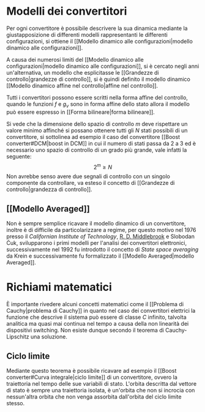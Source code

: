 # Modelli dei convertitori
Per ogni convertitore è possibile descrivere la sua dinamica mediante la giustapposizione di differenti modelli rappresentanti le differenti configurazioni, si ottiene il [[Modello dinamico alle configurazioni|modello dinamico alle configurazioni]].

A causa dei numerosi limiti del [[Modello dinamico alle configurazioni|modello dinamico alle configurazioni]], si è cercato 
negli anni un'alternativa, un modello che esplicitasse le [[Grandezze di controllo|grandezze di controllo]], si è quindi definito il modello dinamico [[Modello dinamico affine nel controllo|affine nel controllo]].

Tutti i convertitori possono essere scritti nella forma affine del controllo, quando le funzioni $f$ e $g_\nu$ sono in forma affine dello stato allora il modello può essere espresso in [[Forma bilineare|forma bilineare]]. 

Si vede che la dimensione dello spazio di controllo $m$ deve rispettare un valore minimo affinché si possano ottenere tutti gli $N$ stati possibili di un convertitore, si sottolinea ad esempio il caso del convertitore [[Boost converter#DCM|boost in DCM]] in cui il numero di stati passa da 2 a 3 ed è necessario uno spazio di controllo di un grado più grande, vale infatti la seguente:
$$
2^m \geq N
$$
Non avrebbe senso avere due segnali di controllo con un singolo componente da controllare, va esteso il concetto di [[Grandezze di controllo|grandezza di controllo]].
## [[Modello Averaged]]
Non è sempre semplice ricavare il modello dinamico di un convertitore, inoltre è di difficile da particolarizzare a regime, per questo motivo nel 1976 presso il *Californian Institute of Technology*, [R. D. Middlebrook](https://www.venableinstruments.com/blog/dr-middlebrook) e Slobodan Ćuk, svilupparono i primi modelli per l'analisi dei convertitori elettronici, successivamente nel 1992 fu introdotto il concetto di *State space averaging* da Krein e successivamente fu formalizzato il [[Modello Averaged|modello Averaged]].
# Richiami matematici
È importante rivedere alcuni concetti matematici come il [[Problema di Cauchy|problema di Cauchy]] in quanto nel caso dei convertitori elettrici la funzione che descrive il sistema può essere di classe $C$ infinito, talvolta analitica ma quasi mai continua nel tempo a causa della non linearità dei dispositivi switching. Non esiste dunque secondo il teorema di Cauchy-Lipschitz una soluzione.
## Ciclo limite
Mediante questo teorema è possibile ricavare ad esempio il [[Boost converter#Curva integrale|ciclo limite]] di un convertitore, ovvero la traiettoria nel tempo delle sue variabili di stato.
L'orbita descritta dal vettore di stato è sempre una traiettoria isolata, è un'orbita che non si incrocia con nessun'altra orbita che non venga assorbita dall'orbita del ciclo limite stesso.

